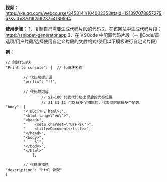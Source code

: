 **视频：** https://ke.qq.com/webcourse/3453141/104002353#taid=12139707885727957&vid=3701925923754189594

**使用步骤：**
	1、复制自己需要生成代码片段的代码
	2、在该网站中生成代码片段：https://snippet-generator.app
	3、在 VSCode 中配置代码片段（-- Code/首选项/用户片段/选择使用自定义片段的文件格式/使用以下模板进行自定义片段）

**例：**
```
// 创建代码块
"Print to console": {  // 代码块名称

		// 代码块提示语
		"prefix": "!!",
			
		// 代码块内容
				// $1~100 代表代码块出现后的光标位置
				// $1 $1 $1 可以有多个相同的，代表同时编辑多个地方
"body": [
		"<!DOCTYPE html>;",
		"<html lang=\"en\">",
		"<head>",
		"    <meta charset=\"UTF-8\">",
		"    <title>Document</title>",
		"</head>",
		"<body>",
		"    $1",
		"</body>",
		"</html>"
			],
			
		// 代码块描述
"description": "html 骨架"
}
```
